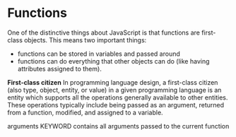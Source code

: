 # Functions

One of the distinctive things about JavaScript is that functions are first-class objects. This means two important things:

*    functions can be stored in variables and passed around
*    functions can do everything that other objects can do (like having attributes assigned to them).

**First-class citizen**
In programming language design, a first-class citizen (also type, object, entity, or value) in a given programming language is an entity which supports all the operations generally available to other entities. These operations typically include being passed as an argument, returned from a function, modified, and assigned to a variable.





arguments KEYWORD contains all arguments passed to the current function
``` javascript

```
